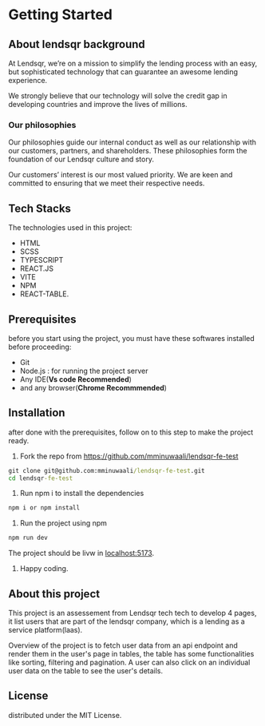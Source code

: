 # Getting Started

## About lendsqr background

At Lendsqr, we’re on a mission to simplify the lending process with an easy, but sophisticated technology that can guarantee an awesome lending experience.

We strongly believe that our technology will solve the credit gap in developing countries and improve the lives of millions.

### Our philosophies

Our philosophies guide our internal conduct as well as our relationship with our customers, partners, and shareholders. These philosophies form the foundation of our Lendsqr culture and story.

Our customers’ interest is our most valued priority. We are keen and committed to ensuring that we meet their respective needs.

## Tech Stacks

The technologies used in this project:

- HTML
- SCSS
- TYPESCRIPT
- REACT.JS
- VITE
- NPM
- REACT-TABLE.

## Prerequisites

before you start using the project, you must have these softwares installed before proceeding:

- Git
- Node.js : for running the project server
- Any IDE(**Vs code Recommended**)
- and any browser(**Chrome Recommmended**)

## Installation

after done with the prerequisites, follow on to this step to make the project ready.

1. Fork the repo from <https://github.com/mminuwaali/lendsqr-fe-test>

~~~ cmd
git clone git@github.com:mminuwaali/lendsqr-fe-test.git
cd lendsqr-fe-test
~~~

1. Run npm i to install the dependencies

~~~ cmd
npm i or npm install
~~~

1. Run the project using npm

~~~ cmd
npm run dev
~~~

The project should be livw in [localhost:5173](https://localhost:5173).

1. Happy coding.

## About this project

This project is an assessement from Lendsqr tech tech to develop 4 pages, it list users that are part of the lendsqr company, which is a lending as a service platform(laas).

Overview of the project is to fetch user data from an api endpoint and render them in the user's page in tables, the table has some functionalities like sorting, filtering and pagination.
A user can also click on an individual user data on the table to see the user's details.

## License

distributed under the MIT License.
